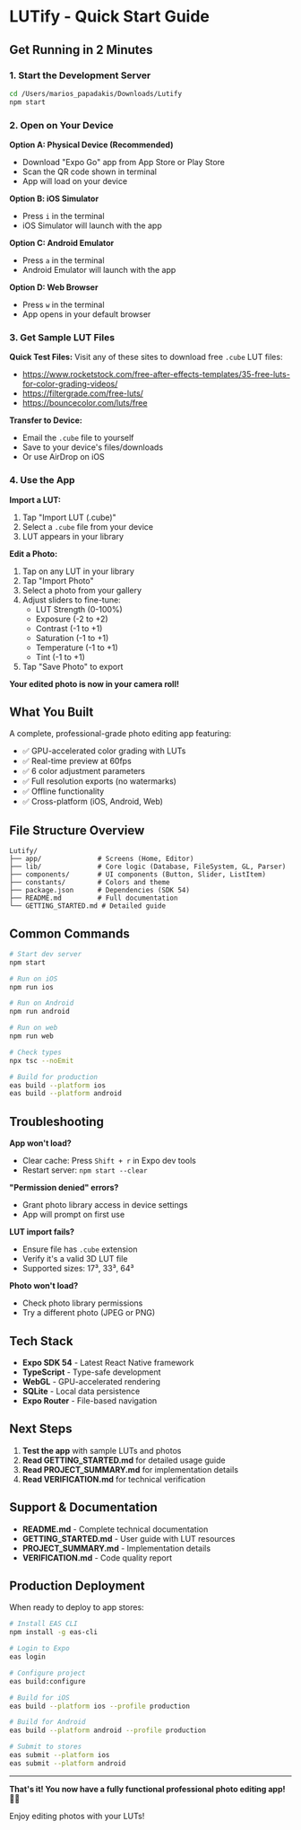 # LUTify - Quick Start Guide

## Get Running in 2 Minutes

### 1. Start the Development Server

```bash
cd /Users/marios_papadakis/Downloads/Lutify
npm start
```

### 2. Open on Your Device

**Option A: Physical Device (Recommended)**
- Download "Expo Go" app from App Store or Play Store
- Scan the QR code shown in terminal
- App will load on your device

**Option B: iOS Simulator**
- Press `i` in the terminal
- iOS Simulator will launch with the app

**Option C: Android Emulator**
- Press `a` in the terminal
- Android Emulator will launch with the app

**Option D: Web Browser**
- Press `w` in the terminal
- App opens in your default browser

### 3. Get Sample LUT Files

**Quick Test Files:**
Visit any of these sites to download free `.cube` LUT files:
- https://www.rocketstock.com/free-after-effects-templates/35-free-luts-for-color-grading-videos/
- https://filtergrade.com/free-luts/
- https://bouncecolor.com/luts/free

**Transfer to Device:**
- Email the `.cube` file to yourself
- Save to your device's files/downloads
- Or use AirDrop on iOS

### 4. Use the App

**Import a LUT:**
1. Tap "Import LUT (.cube)"
2. Select a `.cube` file from your device
3. LUT appears in your library

**Edit a Photo:**
1. Tap on any LUT in your library
2. Tap "Import Photo"
3. Select a photo from your gallery
4. Adjust sliders to fine-tune:
   - LUT Strength (0-100%)
   - Exposure (-2 to +2)
   - Contrast (-1 to +1)
   - Saturation (-1 to +1)
   - Temperature (-1 to +1)
   - Tint (-1 to +1)
5. Tap "Save Photo" to export

**Your edited photo is now in your camera roll!**

## What You Built

A complete, professional-grade photo editing app featuring:
- ✅ GPU-accelerated color grading with LUTs
- ✅ Real-time preview at 60fps
- ✅ 6 color adjustment parameters
- ✅ Full resolution exports (no watermarks)
- ✅ Offline functionality
- ✅ Cross-platform (iOS, Android, Web)

## File Structure Overview

```
Lutify/
├── app/              # Screens (Home, Editor)
├── lib/              # Core logic (Database, FileSystem, GL, Parser)
├── components/       # UI components (Button, Slider, ListItem)
├── constants/        # Colors and theme
├── package.json      # Dependencies (SDK 54)
├── README.md         # Full documentation
└── GETTING_STARTED.md # Detailed guide
```

## Common Commands

```bash
# Start dev server
npm start

# Run on iOS
npm run ios

# Run on Android
npm run android

# Run on web
npm run web

# Check types
npx tsc --noEmit

# Build for production
eas build --platform ios
eas build --platform android
```

## Troubleshooting

**App won't load?**
- Clear cache: Press `Shift + r` in Expo dev tools
- Restart server: `npm start --clear`

**"Permission denied" errors?**
- Grant photo library access in device settings
- App will prompt on first use

**LUT import fails?**
- Ensure file has `.cube` extension
- Verify it's a valid 3D LUT file
- Supported sizes: 17³, 33³, 64³

**Photo won't load?**
- Check photo library permissions
- Try a different photo (JPEG or PNG)

## Tech Stack

- **Expo SDK 54** - Latest React Native framework
- **TypeScript** - Type-safe development
- **WebGL** - GPU-accelerated rendering
- **SQLite** - Local data persistence
- **Expo Router** - File-based navigation

## Next Steps

1. **Test the app** with sample LUTs and photos
2. **Read GETTING_STARTED.md** for detailed usage guide
3. **Read PROJECT_SUMMARY.md** for implementation details
4. **Read VERIFICATION.md** for technical verification

## Support & Documentation

- **README.md** - Complete technical documentation
- **GETTING_STARTED.md** - User guide with LUT resources
- **PROJECT_SUMMARY.md** - Implementation details
- **VERIFICATION.md** - Code quality report

## Production Deployment

When ready to deploy to app stores:

```bash
# Install EAS CLI
npm install -g eas-cli

# Login to Expo
eas login

# Configure project
eas build:configure

# Build for iOS
eas build --platform ios --profile production

# Build for Android
eas build --platform android --profile production

# Submit to stores
eas submit --platform ios
eas submit --platform android
```

---

**That's it! You now have a fully functional professional photo editing app! 🎨📸**

Enjoy editing photos with your LUTs!



